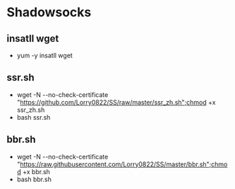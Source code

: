 # Shadowsocks

## insatll wget
* yum -y insatll wget

## ssr.sh
* wget -N --no-check-certificate "https://github.com/Lorry0822/SS/raw/master/ssr_zh.sh";chmod +x ssr_zh.sh 
* bash ssr.sh

## bbr.sh
* wget -N --no-check-certificate "https://raw.githubusercontent.com/Lorry0822/SS/master/bbr.sh";chmod +x bbr.sh 
* bash bbr.sh
